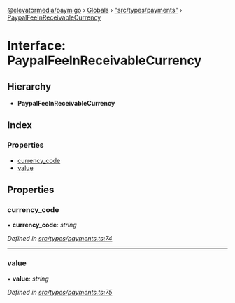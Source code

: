 [@elevatormedia/paymigo](../README.md) › [Globals](../globals.md) › ["src/types/payments"](../modules/_src_types_payments_.md) › [PaypalFeeInReceivableCurrency](_src_types_payments_.paypalfeeinreceivablecurrency.md)

# Interface: PaypalFeeInReceivableCurrency

## Hierarchy

-   **PaypalFeeInReceivableCurrency**

## Index

### Properties

-   [currency_code](_src_types_payments_.paypalfeeinreceivablecurrency.md#currency_code)
-   [value](_src_types_payments_.paypalfeeinreceivablecurrency.md#value)

## Properties

### currency_code

• **currency_code**: _string_

_Defined in [src/types/payments.ts:74](https://github.com/ELEVATORmedia/paymigo/blob/90b1c91/src/types/payments.ts#L74)_

---

### value

• **value**: _string_

_Defined in [src/types/payments.ts:75](https://github.com/ELEVATORmedia/paymigo/blob/90b1c91/src/types/payments.ts#L75)_
